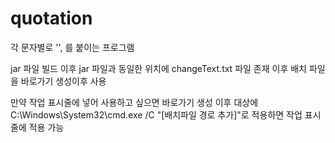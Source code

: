 # quotation
각 문자별로 '', 를 붙이는 프로그램

jar 파일 빌드 이후 jar 파일과 동일한 위치에 changeText.txt 파일 존재
이후 배치 파일을 바로가기 생성이후 사용

만약 작업 표시줄에 넣어 사용하고 싶으면 바로가기 생성 이후 대상에 C:\Windows\System32\cmd.exe /C "[배치파일 경로 추가]"로 적용하면 작업 표시줄에 적용 가능